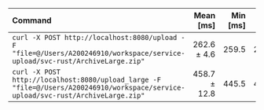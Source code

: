 | Command | Mean [ms] | Min [ms] | Max [ms] | Relative |
|:---|---:|---:|---:|---:|
| `curl -X POST http://localhost:8080/upload -F "file=@/Users/A200246910/workspace/service-upload/svc-rust/ArchiveLarge.zip"` | 262.6 ± 4.6 | 259.5 | 268.0 | 1.00 |
| `curl -X POST http://localhost:8080/upload_large -F "file=@/Users/A200246910/workspace/service-upload/svc-rust/ArchiveLarge.zip"` | 458.7 ± 12.8 | 445.5 | 471.1 | 1.75 ± 0.06 |
